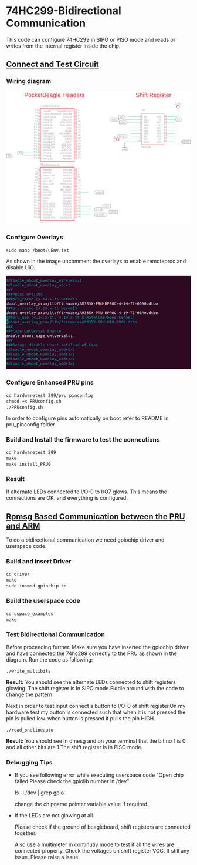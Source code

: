 # 74HC299-Bidirectional Communication
This code can configure 74HC299 in SIPO or PISO mode and reads or writes from the internal register inside the chip.

## <u>Connect and Test Circuit</u>

### Wiring diagram 

![Diagram](image/74HC299.png)

### Configure Overlays

	sudo nano /boot/uEnv.txt
	
As shown in the image uncomment the overlays to enable remoteproc and disable UiO.

![Diagram](image/uenv.png)

### Configure Enhanced PRU pins

	cd hardwaretest_299/pru_pinconfig
	chmod +x PRUconfig.sh
	./PRUconfig.sh
In order to configure pins automatically on boot refer to README in pru_pinconfig folder
### Build and Install the firmware to test the connections
	
	cd hardwaretest_299
	make
	make install_PRU0

### Result	

If alternate LEDs connected to I/O-0 to I/O7 glows. This means the connections are OK. and everything is configured.



## <u>Rpmsg Based Communication between the PRU and ARM</u>

To do a bidirectional communication we need gpiochip driver and userspace code.

### Build and insert Driver
	
	cd driver
	make
	sudo insmod gpiochip.ko
	
### Build the userspace code
	
	cd uspace_examples
	make
	
### Test Bidirectional Communication

Before proceeding further. Make sure you have inserted the gpiochip driver and have connected the 74hc299 correctly to the PRU as shown in the diagram. Run the code as following:
	
	./write_multibits 

**Result:** You should see the alternate LEDs connected to shift registers glowing. The shift register is in SIPO mode.Fiddle around with the code to change the pattern

Next in order to  test input connect a button to I/O-0 of shift register.On my hardware test my button is connected such that when it is not pressed the pin is pulled low. when button is pressed it pulls the pin HIGH.
	
	./read_onelineauto

**Result:** You should see in dmesg and on your terminal that the bit no 1 is 0 and all other bits are 1.The shift register is in PISO mode.
	
### Debugging Tips

- If you see following error while executing userspace code "Open chip failed.Please check the gpiolib number in /dev"

	ls -l /dev | grep gpio
 
 	change the chipname pointer variable value if required.
 
- If the LEDs are not glowing at all

  Please check if the ground of beagleboard, shift registers are connected together.
  
  Also use a multimeter in continutiy mode to test if all the wires are connected properly. Check the voltages on shift register VCC. If still any issue. Please raise a issue.
  
 
  

 
 


	
